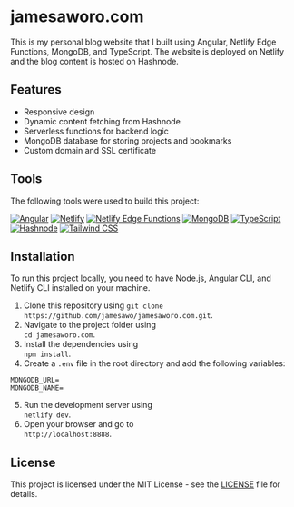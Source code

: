 # jamesaworo.com

This is my personal blog website that I built using Angular, Netlify Edge Functions, MongoDB, and TypeScript. 
The website is deployed on Netlify and the blog content is hosted on Hashnode.

## Features

- Responsive design
- Dynamic content fetching from Hashnode
- Serverless functions for backend logic
- MongoDB database for storing projects and bookmarks
- Custom domain and SSL certificate

## Tools

The following tools were used to build this project:

[![Angular](https://img.shields.io/badge/Angular-DD0031?style=for-the-badge&logo=angular&logoColor=white)](https://angular.io/)
[![Netlify](https://img.shields.io/badge/Netlify-00C7B7?style=for-the-badge&logo=netlify&logoColor=white)](https://www.netlify.com/)
[![Netlify Edge Functions](https://img.shields.io/badge/Netlify_Edge_Functions-00C7B7?style=for-the-badge&logo=netlify&logoColor=white)](https://www.netlify.com/products/edge/functions/)
[![MongoDB](https://img.shields.io/badge/MongoDB-47A248?style=for-the-badge&logo=mongodb&logoColor=white)](https://www.mongodb.com/)
[![TypeScript](https://img.shields.io/badge/TypeScript-3178C6?style=for-the-badge&logo=typescript&logoColor=white)](https://www.typescriptlang.org/)
[![Hashnode](https://img.shields.io/badge/Hashnode-2962FF?style=for-the-badge&logo=hashnode&logoColor=white)](https://hashnode.com/)
[![Tailwind CSS](https://img.shields.io/badge/Tailwind_CSS-38B2AC?style=for-the-badge&logo=tailwind-css&logoColor=white)](https://tailwindcss.com/)

## Installation

To run this project locally, you need to have Node.js, Angular CLI, and Netlify CLI installed on your machine.

1. Clone this repository using 
   `git clone https://github.com/jamesawo/jamesaworo.com.git`.
2. Navigate to the project folder using  
   `cd jamesaworo.com`.
3. Install the dependencies using  
   `npm install`.
4. Create a `.env` file in the root directory and add the following variables:

```
MONGODB_URL=
MONGODB_NAME=
```

5. Run the development server using  
   `netlify dev`.
6. Open your browser and go to   
   `http://localhost:8888`.


## License

This project is licensed under the MIT License - see the [LICENSE](LICENSE) file for details.

